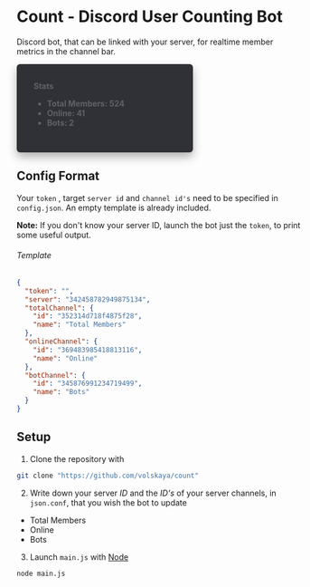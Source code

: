 # Count - Discord User Counting Bot

Discord bot, that can be linked with your server, for realtime member metrics in the channel bar.

<div style="
padding: 30px;
margin: none; width: 50%; 
border-radius: 6px; 
background-color: #2f3136; 
color: #606266; 
font-weight: Bold;
box-shadow: 0 8px 16px rgba(0, 0, 0, 0.3);"
>Stats
<ul><li>Total Members: 524</li><li>Online: 41</li><li>Bots: 2</li></ul></div>

## Config Format

Your `token` , target `server id` and `channel id's` need to be specified in `config.json`.
An empty template is already included.

**Note:** If you don't know your server ID, launch the bot just the `token`, to print some useful output.

###### Template
``` json
{
  "token": "",
  "server": "342458782949875134",
  "totalChannel": {
    "id": "352314d718f4875f28",
    "name": "Total Members"
  },
  "onlineChannel": {
    "id": "369483985418813116",
    "name": "Online"
  },
  "botChannel": {
    "id": "345876991234719499",
    "name": "Bots"
  }
}
```

## Setup
1. Clone the repository with 
``` sh
git clone "https://github.com/volskaya/count"
```
2. Write down your server *ID* and the *ID's* of your server channels, in `json.conf`, that you wish the bot to update
  + Total Members
  + Online
  + Bots
3. Launch `main.js` with [Node](https://nodejs.org/) 
``` sh
node main.js
```
